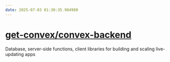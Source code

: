 ```yaml
---
date: 2025-07-03 01:30:35.984980
---
```


# [get-convex/convex-backend](https://github.com/get-convex/convex-backend)

Database, server-side functions, client libraries for building and scaling live-updating apps